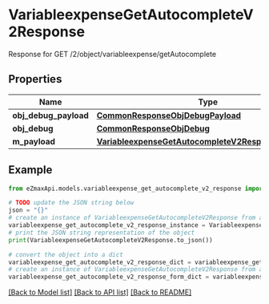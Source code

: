 # VariableexpenseGetAutocompleteV2Response

Response for GET /2/object/variableexpense/getAutocomplete

## Properties

Name | Type | Description | Notes
------------ | ------------- | ------------- | -------------
**obj_debug_payload** | [**CommonResponseObjDebugPayload**](CommonResponseObjDebugPayload.md) |  | 
**obj_debug** | [**CommonResponseObjDebug**](CommonResponseObjDebug.md) |  | [optional] 
**m_payload** | [**VariableexpenseGetAutocompleteV2ResponseMPayload**](VariableexpenseGetAutocompleteV2ResponseMPayload.md) |  | 

## Example

```python
from eZmaxApi.models.variableexpense_get_autocomplete_v2_response import VariableexpenseGetAutocompleteV2Response

# TODO update the JSON string below
json = "{}"
# create an instance of VariableexpenseGetAutocompleteV2Response from a JSON string
variableexpense_get_autocomplete_v2_response_instance = VariableexpenseGetAutocompleteV2Response.from_json(json)
# print the JSON string representation of the object
print(VariableexpenseGetAutocompleteV2Response.to_json())

# convert the object into a dict
variableexpense_get_autocomplete_v2_response_dict = variableexpense_get_autocomplete_v2_response_instance.to_dict()
# create an instance of VariableexpenseGetAutocompleteV2Response from a dict
variableexpense_get_autocomplete_v2_response_form_dict = variableexpense_get_autocomplete_v2_response.from_dict(variableexpense_get_autocomplete_v2_response_dict)
```
[[Back to Model list]](../README.md#documentation-for-models) [[Back to API list]](../README.md#documentation-for-api-endpoints) [[Back to README]](../README.md)


